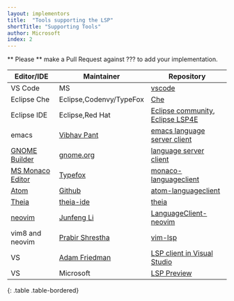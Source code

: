 ```yaml
---
layout: implementors
title:  "Tools supporting the LSP"
shortTitle: "Supporting Tools"
author: Microsoft
index: 2
---
```


** Please ** make a Pull Request against ??? to add your implementation.

| Editor/IDE | Maintainer | Repository |
|------|--------|----------|
| VS Code | MS | [vscode](https://code.visualstudio.com)  |
| Eclipse Che | Eclipse,Codenvy/TypeFox | [Che](https://github.com/eclipse/che/issues/1287) |
| Eclipse IDE | Eclipse,Red Hat | [Eclipse community](https://projects.eclipse.org/projects/technology.lsp4e/who), [Eclipse LSP4E](https://projects.eclipse.org/projects/technology.lsp4e) |
| emacs | [Vibhav Pant](https://github.com/vibhavp) | [emacs language server client](https://github.com/emacs-lsp/lsp-mode/) |
|[GNOME Builder](https://wiki.gnome.org/Apps/Builder)| [gnome.org](https://wiki.gnome.org/Apps/Builder/) | [language server client](https://git.gnome.org/browse/gnome-builder/tree/src/libide/langserv) |
|[MS Monaco Editor](https://github.com/Microsoft/monaco-editor)| [Typefox](https://github.com/TypeFox) | [monaco-languageclient](https://www.npmjs.com/package/monaco-languageclient) |
|[Atom](https://atom.io/)| [Github](https://github.com/) | [atom-languageclient](https://atom.io/packages/atom-languageclient) |
|[Theia](https://github.com/theia-ide/theia)| [theia-ide](https://github.com/theia-ide) | [theia](https://github.com/theia-ide/theia) |
|[neovim](https://neovim.io/)| [Junfeng Li](https://github.com/autozimu) | [LanguageClient-neovim](https://github.com/autozimu/LanguageClient-neovim) |
|vim8 and neovim| [Prabir Shrestha](https://github.com/prabirshrestha) | [vim-lsp](https://github.com/prabirshrestha/vim-lsp) |
|VS| [Adam Friedman](https://github.com/tintoy) | [LSP client in Visual Studio](https://github.com/tintoy/dotnet-language-client/tree/sample/visual-studio/samples/VisualStudioExtension) |
|VS| Microsoft | [LSP Preview](https://marketplace.visualstudio.com/items?itemName=vsext.LanguageServerClientPreview) |
{: .table .table-bordered}